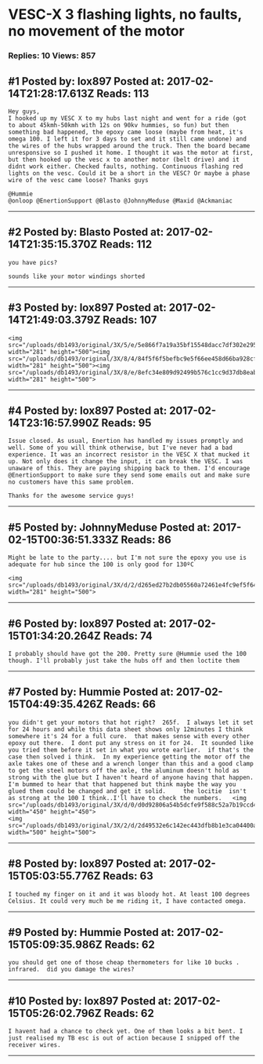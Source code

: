 # VESC-X 3 flashing lights, no faults, no movement of the motor

### Replies: 10 Views: 857

## \#1 Posted by: lox897 Posted at: 2017-02-14T21:28:17.613Z Reads: 113

```
Hey guys,
I hooked up my VESC X to my hubs last night and went for a ride (got to about 45kmh-50kmh with 12s on 90kv hummies, so fun) but then something bad happened, the epoxy came loose (maybe from heat, it's omega 100. I left it for 3 days to set and it still came undone) and the wires of the hubs wrapped around the truck. Then the board became unresponsive so I pushed it home. I thought it was the motor at first, but then hooked up the vesc x to another motor (belt drive) and it didnt work either. Checked faults, nothing. Continuous flashing red lights on the vesc. Could it be a short in the VESC? Or maybe a phase wire of the vesc came loose? Thanks guys

@Hummie
@onloop @EnertionSupport @Blasto @JohnnyMeduse @Maxid @Ackmaniac
```

---
## \#2 Posted by: Blasto Posted at: 2017-02-14T21:35:15.370Z Reads: 112

```
you have pics?

sounds like your motor windings shorted
```

---
## \#3 Posted by: lox897 Posted at: 2017-02-14T21:49:03.379Z Reads: 107

```
<img src="/uploads/db1493/original/3X/5/e/5e866f7a19a35bf15548dacc7df302e295039b54.JPG" width="281" height="500"><img src="/uploads/db1493/original/3X/8/4/84f5f6f5befbc9e5f66ee458d66ba928cfa29528.JPG" width="281" height="500"><img src="/uploads/db1493/original/3X/8/e/8efc34e809d92499b576c1cc9d37db8eab8d3fa8.JPG" width="281" height="500">
```

---
## \#4 Posted by: lox897 Posted at: 2017-02-14T23:16:57.990Z Reads: 95

```
Issue closed. As usual, Enertion has handled my issues promptly and well. Some of you will think otherwise, but I've never had a bad experience. It was an incorrect resistor in the VESC X that mucked it up. Not only does it change the input, it can break the VESC. I was unaware of this. They are paying shipping back to them. I'd encourage @EnertionSupport to make sure they send some emails out and make sure no customers have this same problem.

Thanks for the awesome service guys!
```

---
## \#5 Posted by: JohnnyMeduse Posted at: 2017-02-15T00:36:51.333Z Reads: 86

```
Might be late to the party.... but I'm not sure the epoxy you use is adequate for hub since the 100 is only good for 130ºC

<img src="/uploads/db1493/original/3X/d/2/d265ed27b2db05560a72461e4fc9ef5f641e73ce.PNG" width="281" height="500">
```

---
## \#6 Posted by: lox897 Posted at: 2017-02-15T01:34:20.264Z Reads: 74

```
I probably should have got the 200. Pretty sure @Hummie used the 100 though. I'll probably just take the hubs off and then loctite them
```

---
## \#7 Posted by: Hummie Posted at: 2017-02-15T04:49:35.426Z Reads: 66

```
you didn't get your motors that hot right?  265f.  I always let it set for 24 hours and while this data sheet shows only 12minutes I think somewhere it's 24 for a full cure.  that makes sense with every other epoxy out there.  I dont put any stress on it for 24.  It sounded like you tried them before it set in what you wrote earlier.  if that's the case then solved i think.  In my experience getting the motor off the axle takes one of these and a wrench longer than this and a good clamp to get the steel motors off the axle, the aluminum doesn't hold as strong with the glue but I haven't heard of anyone having that happen.  I'm bummed to hear that that happened but think maybe the way you glued them could be changed and get it solid.     the locitie  isn't as strong at the 100 I think..I'll have to check the numbers.   <img src="/uploads/db1493/original/3X/d/0/d0d92806a54b5dcfe9f588c52a7b19ccd4a0c9bf.jpeg" width="450" height="450">
<img src="/uploads/db1493/original/3X/2/d/2d49532e6c142ec443dfb8b1e3ca04400a14c975.jpeg" width="500" height="500">
```

---
## \#8 Posted by: lox897 Posted at: 2017-02-15T05:03:55.776Z Reads: 63

```
I touched my finger on it and it was bloody hot. At least 100 degrees Celsius. It could very much be me riding it, I have contacted omega.
```

---
## \#9 Posted by: Hummie Posted at: 2017-02-15T05:09:35.986Z Reads: 62

```
you should get one of those cheap thermometers for like 10 bucks .  infrared.  did you damage the wires?
```

---
## \#10 Posted by: lox897 Posted at: 2017-02-15T05:26:02.796Z Reads: 62

```
I havent had a chance to check yet. One of them looks a bit bent. I just realised my TB esc is out of action because I snipped off the receiver wires.
```

---
